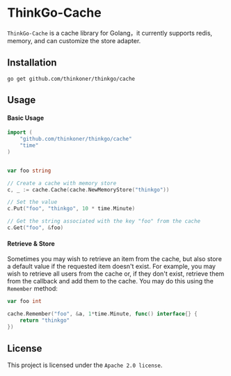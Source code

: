 # ThinkGo-Cache

`ThinkGo-Cache` is a cache library for Golang，it currently supports redis, memory, and can customize the store adapter.

## Installation

```
go get github.com/thinkoner/thinkgo/cache
```

## Usage

#### Basic Usage

```go
import (
	"github.com/thinkoner/thinkgo/cache"
	"time"
)


var foo string 

// Create a cache with memory store
c, _ := cache.Cache(cache.NewMemoryStore("thinkgo"))

// Set the value
c.Put("foo", "thinkgo", 10 * time.Minute)

// Get the string associated with the key "foo" from the cache
c.Get("foo", &foo)

```

#### Retrieve & Store

Sometimes you may wish to retrieve an item from the cache, but also store a default value if the requested item doesn't exist. For example, you may wish to retrieve all users from the cache or, if they don't exist, retrieve them from the callback and add them to the cache. You may do this using the `Remember` method:

```go
var foo int

cache.Remember("foo", &a, 1*time.Minute, func() interface{} {
	return "thinkgo"
})
```

## License

This project is licensed under the `Apache 2.0 license`.